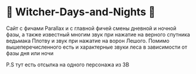 # 🐺 Witcher-Days-and-Nights 🐺
 
Сайт с фичами Parallax и с главной фичей смены дневной и ночной фазы, а также известный многим звук при нажатие на верного спутника ведьмака Плотву и звук при нажатие на ворон Лешого. Помимо вышеперечисленного есть и характерные звуки леса в зависимости от фазы дня или ночи


P.S тут есть отсылка на одного персонажа из ЗВ
